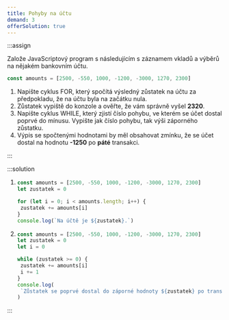 ```yaml
---
title: Pohyby na účtu
demand: 3
offerSolution: true
---
```


:::assign

Založe JavaScriptový program s následujícím s záznamem vkladů a výběrů na nějakém bankovním účtu.

```js
const amounts = [2500, -550, 1000, -1200, -3000, 1270, 2300]
```

1. Napište cyklus FOR, který spočítá výsledný zůstatek na účtu za předpokladu, že na účtu byla na začátku nula.
1. Zůstatek vypiště do konzole a ověřte, že vám správně vyšel **2320**.
1. Napište cyklus WHILE, který zjistí číslo pohybu, ve kterém se účet dostal poprvé do mínusu. Vypište jak číslo pohybu, tak výši záporného zůstatku.
1. Výpis se spočtenými hodnotami by měl obsahovat zmínku, že se účet dostal na hodnotu **-1250** po **páté** transakci.

:::

:::solution

1. ```js
   const amounts = [2500, -550, 1000, -1200, -3000, 1270, 2300]
   let zustatek = 0

   for (let i = 0; i < amounts.length; i++) {
   	zustatek += amounts[i]
   }
   console.log(`Na účtě je ${zustatek}.`)
   ```

2. ```js
   const amounts = [2500, -550, 1000, -1200, -3000, 1270, 2300]
   let zustatek = 0
   let i = 0

   while (zustatek >= 0) {
   	zustatek += amounts[i]
   	i += 1
   }
   console.log(
   	`Zůstatek se poprvé dostal do záporné hodnoty ${zustatek} po transakci číslo ${i}.`,
   )
   ```

:::

